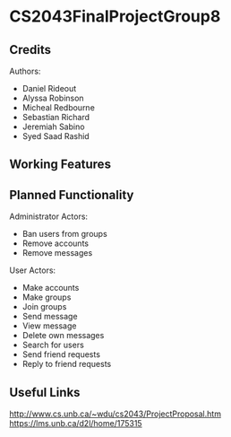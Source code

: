 # CS2043FinalProjectGroup8

## Credits

Authors: 
- Daniel Rideout
- Alyssa Robinson
- Micheal Redbourne
- Sebastian Richard
- Jeremiah Sabino
- Syed Saad Rashid

## Working Features

## Planned Functionality

Administrator Actors:
- Ban users from groups
- Remove accounts
- Remove messages

User Actors:
- Make accounts
- Make groups
- Join groups
- Send message
- View message
- Delete own messages
- Search for users
- Send friend requests
- Reply to friend requests

## Useful Links

http://www.cs.unb.ca/~wdu/cs2043/ProjectProposal.htm<br>
https://lms.unb.ca/d2l/home/175315
